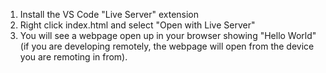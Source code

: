 1. Install the VS Code "Live Server" extension
2. Right click index.html and select "Open with Live Server"
3. You will see a webpage open up in your browser showing 
"Hello World" (if you are developing remotely, the webpage will
open from the device you are remoting in from).
